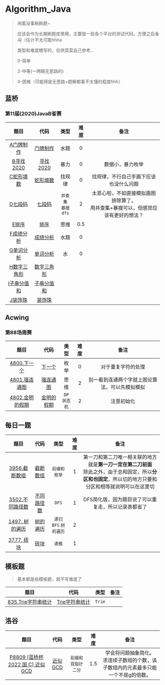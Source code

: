 # Algorithm_Java

> 闲着没事刷刷题~
>
> 应该会作为长期刷题库使用，主要放一些各个平台的测试代码，方便之后~~复习~~（估计不太可能hhha
>
> 类型和难度瞎写的，仅供菜菜自己参考..
>
> 0-简单
>
> 2-中等(一两眼无思路的)
>
> 4-困难（可能得是无思路+题解都看不太懂的程度hhh）

## 蓝桥

### 第11届(2020)JavaB省赛

|                             题目                             |                    代码                    |          类型           | 难度 |                             备注                             |
| :----------------------------------------------------------: | :----------------------------------------: | :---------------------: | :--: | :----------------------------------------------------------: |
|  [A门牌制作](https://www.lanqiao.cn/problems/592/learning/)  |  [门牌制作](src/lanqiao/Java2020B/A.java)  |          水题           |  0   |                                                              |
| [B寻找2020](https://www.lanqiao.cn/problems/1065/learning/)  |  [寻找2020](src/lanqiao/Java2020B/B.java)  |          暴力           |  0   |                       数据小，暴力枚举                       |
|  [C蛇形填数](https://www.lanqiao.cn/problems/594/learning/)  |  [蛇形填数](src/lanqiao/Java2020B/C.java)  |         找规律          |  0   |            找规律，不行自己手画下应该也没什么问题            |
|   [D七段码](https://www.lanqiao.cn/problems/595/learning/)   |   [七段码](src/lanqiao/Java2020B/D.java)   | `并查集` <br/>`暴搜dfs` |  2   | 太恶心啦，不如直接模拟画图排除算了。<br/>用并查集+暴搜可以，但感觉应该有更好的想法？ |
|   [E排序 ](https://www.lanqiao.cn/problems/598/learning/)    |    [排序](src/lanqiao/Java2020B/E.java)    |          思维           | 0.5  |                                                              |
|  [F成绩分析](https://www.lanqiao.cn/problems/497/learning/)  |  [成绩分析](src/lanqiao/Java2020B/F.java)  |          水题           |  0   |                                                              |
|  [G单词分析](https://www.lanqiao.cn/problems/504/learning/)  |  [单词分析](src/lanqiao/Java2020B/G.java)  |           水            |  0   |                                                              |
| [H数字三角形 ](https://www.lanqiao.cn/problems/505/learning/) | [数字三角形](src/lanqiao/Java2020B/H.java) |                         |      |                                                              |
| [I子串分值和 ](https://www.lanqiao.cn/problems/1037/learning/) | [子串分值和](src/lanqiao/Java2020B/I.java) |                         |      |                                                              |
|   [J装饰珠](https://www.lanqiao.cn/problems/507/learning/)   |   [装饰珠](src/lanqiao/Java2020B/J.java)   |                         |      |                                                              |



## Acwing

### 第88场周赛

|                             题目                             |                     代码                      |        类型        | 难度 |                      备注                      |
| :----------------------------------------------------------: | :-------------------------------------------: | :----------------: | :--: | :--------------------------------------------: |
| [4800.下一个](https://www.acwing.com/activity/content/problem/content/7991/) |   [下一个](src/acwing/周赛/No88/T4800.java)   |        枚举        |  0   |               对于重复字符的处理               |
| [4801.强连通图](https://www.acwing.com/problem/content/4804/) |  [强连通图](src/acwing/周赛/No88/T4801.java)  |        思维        |  2   | 别一看到连通两个字就上图论算法，可以先模拟模拟 |
| [4802.金明的假期](https://www.acwing.com/problem/content/4805/) | [金明的假期](src/acwing/周赛/No88/T4802.java) | `DP` <br/>`状态机` |  2   |                   注意初始化                   |

## 每日一题

|                             题目                             |                         代码                         |          类型           | 难度 |                             备注                             |
| :----------------------------------------------------------: | :--------------------------------------------------: | :---------------------: | :--: | :----------------------------------------------------------: |
| [3956.截断数组](https://www.acwing.com/problem/content/3959/) |  [截断数组](src/acwing/每日一题2023春季/T3956.java)  |     `前缀和` `枚举`     |  1   | 第一刀和第二刀唯一相关联的地方就是**第一刀一定在第二刀前面**<br/>除此之外，由于总和固定，所以**分区和也固定**，所以切的地方只要和分区和相等就说明可以在这里切 |
| [3502.不同路径数](https://www.acwing.com/problem/content/3505/) | [不同路径数](src/acwing/每日一题2023春季/T3502.java) |          `DFS`          |  1   |     DFS简化版，因为题目说了可以重复走，所以记录表都省了      |
| [1497. 树的遍历](https://www.acwing.com/problem/content/1499/) |  [树的遍历](src/acwing/每日一题2023春季/T1497.java)  | `递归` `BFS` `树的遍历` |  2   |                                                              |
|  [3777. 砖块](https://www.acwing.com/problem/content/3780/)  |    [砖块](src/acwing/每日一题2023春季/T3777.java)    |         `递推`          |  1   |                                                              |

## 模板题

> 基本都是些模板题，就不写难度了

|                             题目                             |                      代码                       |  类型  | 备注 |
| :----------------------------------------------------------: | :---------------------------------------------: | :----: | :--: |
| [835.Trie字符串统计](https://www.acwing.com/problem/content/837/) | [Trie字符串统计](src/acwing/算法基础/T835.java) | `Trie` |      |

## 洛谷

|                             题目                             |                代码                |           类型           | 难度 |                             备注                             |
| :----------------------------------------------------------: | :--------------------------------: | :----------------------: | :--: | :----------------------------------------------------------: |
| [P8809 [蓝桥杯 2022 国 C] 近似 GCD](https://www.luogu.com.cn/problem/P8809) | [近似GCD](src/JavaClub/P8809.java) | `前缀和` `双指针` `二分` | 1.5  | 学会将问题抽象简化。<br/>求连续子数组的个数，该子数组内的元素最多只能一个不是g的倍数。 |